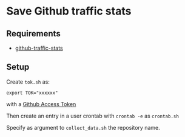 Save Github traffic stats
=======================

## Requirements

* [github-traffic-stats](https://github.com/nchah/github-traffic-stats)

## Setup

Create `tok.sh` as:

    export TOK="xxxxxx"

with a [Github Access Token](https://help.github.com/articles/creating-a-personal-access-token-for-the-command-line/)

Then create an entry in a user crontab with `crontab -e` as `crontab.sh`

Specify as argument to `collect_data.sh` the repository name.
